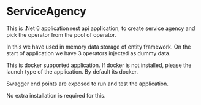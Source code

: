 # ServiceAgency

This is .Net 6 application rest api application, to create service agency and pick the operator from the pool of operator.

In this we have used in memory data storage of entity framework. On the start of application we have 3 operators injected as dummy data.

This is docker supported application. If docker is not installed, please the launch type of the application. By default its docker.

Swagger end points are exposed to run and test the application. 

No extra installation is required for this. 
